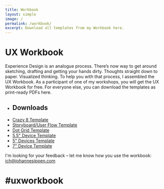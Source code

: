 ```yaml
---
title: Workbook
layout: simple
image: /
permalink: /workbook/
excerpt: Download all templates from my Workbook here.
---
```


# UX Workbook

Experience Design is an analogue process. There’s now way to get around sketching, drafting and getting your hands dirty. Thoughts straight down to paper. Visualized thinking. To help you with that process, I assembled the UX Workbook. As a participant of one of my workshops, you will get the UX Workbook for free. For everyone else, you can download the templates as print-ready PDFs here.

- ## Downloads
- [Crazy 8 Template](/workbook/workbook_crazy8_template.pdf)
- [Storyboard/User Flow Template](/workbook/workbook_storyboard_template.pdf)
- [Dot Grid Template](/workbook/workbook_dotgrid_template.pdf)
- [5.5" Device Template](/workbook/workbook_55inch_template.pdf)
- [5" Devices Template](/workbook/workbook_5inch_template.pdf)
- [7" Device Template](/workbook/workbook_7inch_template.pdf)

I'm looking for your feedback – let me know how you use the workbook: [ich@johannesippen.com](mailto:ich@johannesippen.com)

# #uxworkbook

<style>
  .Workbook ul,
  .Workbook li {
    list-style: none;
    padding: 0;
  }
  .Workbook ul {}
  .Workbook li a {
    display: block;
    border-top: 1px solid #ccc;
    padding: 0em 0 1em;
  }
  .Workbook .inner {
    padding-bottom: 5em;
  }
</style>